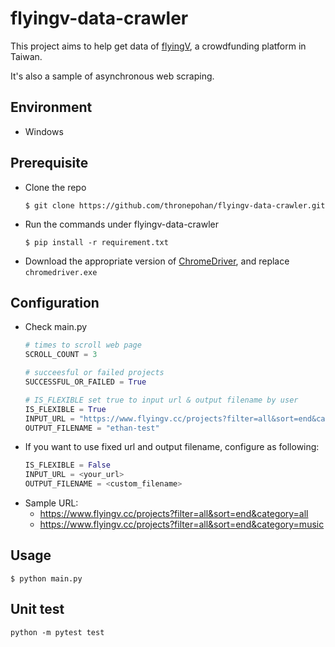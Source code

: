 # flyingv-data-crawler
This project aims to help get data of [flyingV](https://www.flyingv.cc/ "link"), a crowdfunding platform in Taiwan.

It's also a sample of asynchronous web scraping.

## Environment
* Windows

## Prerequisite
* Clone the repo
  ```
  $ git clone https://github.com/thronepohan/flyingv-data-crawler.git
  ```
* Run the commands under flyingv-data-crawler
  ```
  $ pip install -r requirement.txt
  ```
* Download the appropriate version of [ChromeDriver](https://chromedriver.chromium.org/downloads "link"), and replace `chromedriver.exe`
  
## Configuration
* Check main.py
  ```Python
  # times to scroll web page
  SCROLL_COUNT = 3

  # succeesful or failed projects
  SUCCESSFUL_OR_FAILED = True

  # IS_FLEXIBLE set true to input url & output filename by user
  IS_FLEXIBLE = True
  INPUT_URL = "https://www.flyingv.cc/projects?filter=all&sort=end&category=product"
  OUTPUT_FILENAME = "ethan-test"
  ```
* If you want to use fixed url and output filename, configure as following:
  ```Python
  IS_FLEXIBLE = False
  INPUT_URL = <your_url>
  OUTPUT_FILENAME = <custom_filename>
  ```
* Sample URL:
  * https://www.flyingv.cc/projects?filter=all&sort=end&category=all
  * https://www.flyingv.cc/projects?filter=all&sort=end&category=music

## Usage
```
$ python main.py
```

## Unit test
```
python -m pytest test
```
